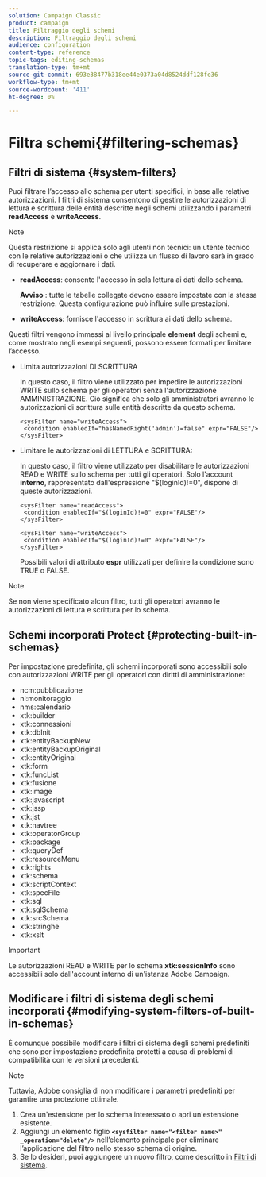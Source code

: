 ```yaml
---
solution: Campaign Classic
product: campaign
title: Filtraggio degli schemi
description: Filtraggio degli schemi
audience: configuration
content-type: reference
topic-tags: editing-schemas
translation-type: tm+mt
source-git-commit: 693e38477b318ee44e0373a04d8524ddf128fe36
workflow-type: tm+mt
source-wordcount: '411'
ht-degree: 0%

---
```



# Filtra schemi{#filtering-schemas}

## Filtri di sistema {#system-filters}

Puoi filtrare l’accesso allo schema per utenti specifici, in base alle relative autorizzazioni. I filtri di sistema consentono di gestire le autorizzazioni di lettura e scrittura delle entità descritte negli schemi utilizzando i parametri **readAccess** e **writeAccess**.

>[!NOTE]
>
>Questa restrizione si applica solo agli utenti non tecnici: un utente tecnico con le relative autorizzazioni o che utilizza un flusso di lavoro sarà in grado di recuperare e aggiornare i dati.

* **readAccess**: consente l&#39;accesso in sola lettura ai dati dello schema.

   **Avviso** : tutte le tabelle collegate devono essere impostate con la stessa restrizione. Questa configurazione può influire sulle prestazioni.

* **writeAccess**: fornisce l&#39;accesso in scrittura ai dati dello schema.

Questi filtri vengono immessi al livello principale **element** degli schemi e, come mostrato negli esempi seguenti, possono essere formati per limitare l’accesso.

* Limita autorizzazioni DI SCRITTURA

   In questo caso, il filtro viene utilizzato per impedire le autorizzazioni WRITE sullo schema per gli operatori senza l&#39;autorizzazione AMMINISTRAZIONE. Ciò significa che solo gli amministratori avranno le autorizzazioni di scrittura sulle entità descritte da questo schema.

   ```
   <sysFilter name="writeAccess">      
    <condition enabledIf="hasNamedRight('admin')=false" expr="FALSE"/>    
   </sysFilter>
   ```

* Limitare le autorizzazioni di LETTURA e SCRITTURA:

   In questo caso, il filtro viene utilizzato per disabilitare le autorizzazioni READ e WRITE sullo schema per tutti gli operatori. Solo l&#39;account **interno**, rappresentato dall&#39;espressione &quot;$(loginId)!=0&quot;, dispone di queste autorizzazioni.

   ```
   <sysFilter name="readAccess"> 
    <condition enabledIf="$(loginId)!=0" expr="FALSE"/>
   </sysFilter>
   
   <sysFilter name="writeAccess">  
    <condition enabledIf="$(loginId)!=0" expr="FALSE"/>
   </sysFilter>
   ```

   Possibili valori di attributo **espr** utilizzati per definire la condizione sono TRUE o FALSE.

>[!NOTE]
>
>Se non viene specificato alcun filtro, tutti gli operatori avranno le autorizzazioni di lettura e scrittura per lo schema.

## Schemi incorporati Protect {#protecting-built-in-schemas}

Per impostazione predefinita, gli schemi incorporati sono accessibili solo con autorizzazioni WRITE per gli operatori con diritti di amministrazione:

* ncm:pubblicazione
* nl:monitoraggio
* nms:calendario
* xtk:builder
* xtk:connessioni
* xtk:dbInit
* xtk:entityBackupNew
* xtk:entityBackupOriginal
* xtk:entityOriginal
* xtk:form
* xtk:funcList
* xtk:fusione
* xtk:image
* xtk:javascript
* xtk:jssp
* xtk:jst
* xtk:navtree
* xtk:operatorGroup
* xtk:package
* xtk:queryDef
* xtk:resourceMenu
* xtk:rights
* xtk:schema
* xtk:scriptContext
* xtk:specFile
* xtk:sql
* xtk:sqlSchema
* xtk:srcSchema
* xtk:stringhe
* xtk:xslt

>[!IMPORTANT]
>
>Le autorizzazioni READ e WRITE per lo schema **xtk:sessionInfo** sono accessibili solo dall&#39;account interno di un&#39;istanza Adobe Campaign.

## Modificare i filtri di sistema degli schemi incorporati {#modifying-system-filters-of-built-in-schemas}

È comunque possibile modificare i filtri di sistema degli schemi predefiniti che sono per impostazione predefinita protetti a causa di problemi di compatibilità con le versioni precedenti.

>[!NOTE]
>
>Tuttavia, Adobe consiglia di non modificare i parametri predefiniti per garantire una protezione ottimale.

1. Crea un&#39;estensione per lo schema interessato o apri un&#39;estensione esistente.
1. Aggiungi un elemento figlio **`<sysfilter name="<filter name>" _operation="delete"/>`** nell’elemento principale per eliminare l’applicazione del filtro nello stesso schema di origine.
1. Se lo desideri, puoi aggiungere un nuovo filtro, come descritto in [Filtri di sistema](#system-filters).

